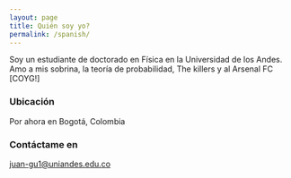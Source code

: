 ```yaml
---
layout: page
title: Quién soy yo?
permalink: /spanish/
---
```


Soy un estudiante de doctorado en Física en la Universidad de los Andes. Amo a mis sobrina, la teoría de probabilidad, The killers y al Arsenal FC [COYG!]

### Ubicación

Por ahora en Bogotá, Colombia

### Contáctame en

[juan-gu1@uniandes.edu.co](mailto:juan-gu1@uniandes.edu.co)
